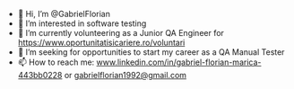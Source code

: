 - 👋 Hi, I’m @GabrielFlorian
- 👀 I’m interested in software testing
- 🌱 I’m currently volunteering as a Junior QA Engineer for https://www.oportunitatisicariere.ro/voluntari
- 💞️ I’m seeking for opportunities to start my career as a QA Manual Tester
- 📫 How to reach me: www.linkedin.com/in/gabriel-florian-marica-443bb0228 or gabrielflorian1992@gmail.com

<!---
GabrielFlorian/GabrielFlorian is a ✨ special ✨ repository because its `README.md` (this file) appears on your GitHub profile.
You can click the Preview link to take a look at your changes.
--->
